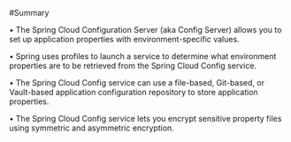 #Summary

•	The Spring Cloud Configuration Server (aka Config Server) allows you to set
up application properties with environment-specific values.

•	Spring uses profiles to launch a service to determine what environment properties
are to be retrieved from the Spring Cloud Config service.

•	The Spring Cloud Config service can use a file-based, Git-based, or Vault-based
application configuration repository to store application properties.

•	The Spring Cloud Config service lets you encrypt sensitive property files using
symmetric and asymmetric encryption.
